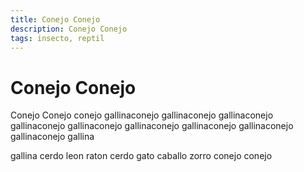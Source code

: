 ```yaml
---
title: Conejo Conejo
description: Conejo Conejo
tags: insecto, reptil
---
```


# Conejo Conejo

Conejo Conejo conejo gallinaconejo gallinaconejo gallinaconejo gallinaconejo gallinaconejo gallinaconejo gallinaconejo gallinaconejo gallinaconejo gallina

gallina cerdo leon raton cerdo gato caballo zorro conejo conejo
